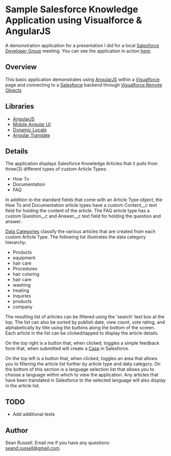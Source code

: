 Sample Salesforce Knowledge Application using Visualforce & AngularJS
===================

A demonstration application for a presentation I did for a local [Salesforce Developer Group](http://www.meetup.com/Lehigh-Valley-Salesforce-Developer-Group/events/206905302/) meeting. You can see the application in action [here](http://spa-developer-edition.na17.force.com/).

Overview
----------

This basic application demonstrates using [AngularJS](https://angularjs.org/) within a [Visualforce](http://www.salesforce.com/us/developer/docs/pages/Content/pages_intro_what_is_it.htm) page and connecting to a [Salesforce](http://www.salesforce.com/) backend through [Visualforce Remote Objects](https://www.salesforce.com/us/developer/docs/pages/Content/pages_remote_objects.htm) 

Libraries
----------

* [AngularJS](https://angularjs.org/)
* [Mobile Angular UI](http://mobileangularui.com/)
* [Dynamic Locale](https://github.com/lgalfaso/angular-dynamic-locale)
* [Angular Translate](http://angular-translate.github.io/)

Details
----------

The application displays Salesforce Knowledge Articles that it pulls from three(3) different types of custom Article Types:

* How To
* Documentation
* FAQ

In addition to the standard fields that come with an Article Type object, the How To and Documentation article types have a custom Content__c text field for holding the content of the article. The FAQ article type has a custom Question__c and Answer__c text field for holding the question and answer.


[Data Categories](http://www.salesforce.com/developer/docs/api/Content/sforce_api_guidelines_datacategory.htm) classify the various articles that are created from each custom Article Type. The following list illustrates the data category hierarchy:

* Products
 * equipment
 * hair care
* Procedures
 * hair coloring
 * hair care
  * washing
  * treating
* Inquiries
 * products
 * company

The resulting list of articles can be filtered using the 'search' text box at the top. The list can also be sorted by publish date, view count, vote rating, and alphabetically by title using the buttons along the bottom of the screen. Each article in the list can be clicked/tapped to display the article details. 

On the top right is a button that, when clicked, toggles a simple feedback form that, when submitted will create a [Case](http://www.salesforce.com/developer/docs/api/Content/sforce_api_objects_case.htm) in Salesforce.

On the top left is a button that, when clicked, toggles an area that allows you to filtering the article list further by article type and data category. On the bottom of this section is a language selection list that allows you to choose a language within which to view the application. Any articles that have been translated in Salesforce to the selected language will also display in the article list.

TODO
----------
* Add additional tests


Author
----------

Sean Russell. Email me if you have any questions: [seand.russell@gmail.com](mailto:seand.russell@gmail.com). 
